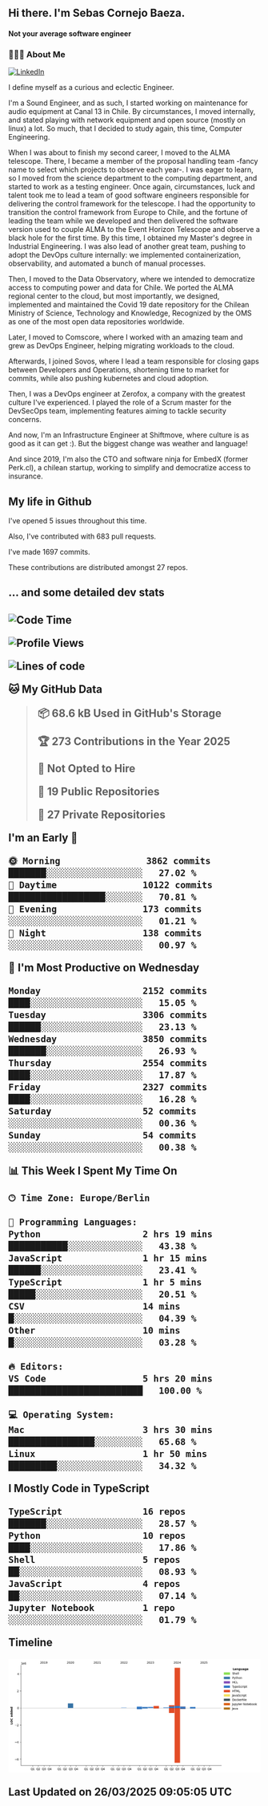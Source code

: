 <h2> Hi there.  I'm Sebas Cornejo Baeza.</h2>
<h4> Not your average software engineer</h4>
<h3> 👨🏻‍💻 About Me </h3>
<a href="http://linkedin.com/in/sebastian-cornejo-baeza/"><img alt="LinkedIn" src="https://img.shields.io/badge/Sebas%20Cornejo%20-informational?style=appveyor&logo=linkedin"></a>


I define myself as a curious and eclectic Engineer.

I'm a Sound Engineer, and as such, I started working on maintenance for audio equipment at Canal 13 in Chile.
By circumstances, I moved internally, and stated playing with network equipment and open source (mostly on linux) 
a lot. So much, that I decided to study again, this time, Computer Engineering.

When I was about to finish my second career, I moved to the ALMA telescope. There, I became a member of the proposal handling team
-fancy name to select which projects to observe each year-. 
I was eager to learn, so I moved from the science department to the computing department, and started to work as 
a testing engineer. Once again, circumstances, luck and talent took me to lead a team of good software engineers 
responsible for delivering the control framework for the telescope. I had the opportunity to transition the control framework from
Europe to Chile, and the fortune of leading the team while we developed and then delivered the software
version used to couple ALMA to the Event Horizon Telescope and observe a black hole for the first time.
By this time, I obtained my Master's degree in Industrial Engineering.
I was also lead of another great team, pushing to adopt the DevOps culture internally: we implemented containerization, observability, and automated a bunch of manual processes.

Then, I moved to the Data Observatory, where we intended to democratize access to computing power
and data for Chile. We ported the ALMA regional center to the cloud, but most importantly, we designed, implemented
and maintained the Covid 19 date repository for the Chilean Ministry of Science, Technology and Knowledge, Recognized by the OMS as one of the most open
data repositories worldwide.

Later, I moved to Comscore, where I worked with an amazing team and grew as DevOps Engineer, helping migrating workloads to the cloud.

Afterwards, I joined Sovos, where I lead a team responsible for closing gaps between Developers and Operations, shortening time to market for commits, while
also pushing kubernetes and cloud adoption.

Then, I was a DevOps engineer at Zerofox, a company with the greatest culture I've experienced. I played the role of a Scrum master for the DevSecOps team,
implementing features aiming to tackle security concerns.

And now, I'm an Infrastructure Engineer at Shiftmove, where culture is as good as it can get :). But the biggest change was weather and language!
 
And since 2019, I'm also the CTO and software ninja for EmbedX (former Perk.cl), a chilean startup, working to simplify and democratize access to insurance.

<h2> My life in Github </h2>

I've opened 5 issues throughout this time.

Also, I've contributed with 683 pull requests.

I've made 1697 commits.

These contributions are distributed amongst 27 repos.

<h2>... and some detailed dev stats<h2>

<!--START_SECTION:waka-->
![Code Time](http://img.shields.io/badge/Code%20Time-1%2C075%20hrs%2050%20mins-blue)

![Profile Views](http://img.shields.io/badge/Profile%20Views-0-blue)

![Lines of code](https://img.shields.io/badge/From%20Hello%20World%20I%27ve%20Written-6.4%20million%20lines%20of%20code-blue)

**🐱 My GitHub Data** 

> 📦 68.6 kB Used in GitHub's Storage 
 > 
> 🏆 273 Contributions in the Year 2025
 > 
> 🚫 Not Opted to Hire
 > 
> 📜 19 Public Repositories 
 > 
> 🔑 27 Private Repositories 
 > 
**I'm an Early 🐤** 

```text
🌞 Morning                3862 commits        ███████░░░░░░░░░░░░░░░░░░   27.02 % 
🌆 Daytime                10122 commits       ██████████████████░░░░░░░   70.81 % 
🌃 Evening                173 commits         ░░░░░░░░░░░░░░░░░░░░░░░░░   01.21 % 
🌙 Night                  138 commits         ░░░░░░░░░░░░░░░░░░░░░░░░░   00.97 % 
```
📅 **I'm Most Productive on Wednesday** 

```text
Monday                   2152 commits        ████░░░░░░░░░░░░░░░░░░░░░   15.05 % 
Tuesday                  3306 commits        ██████░░░░░░░░░░░░░░░░░░░   23.13 % 
Wednesday                3850 commits        ███████░░░░░░░░░░░░░░░░░░   26.93 % 
Thursday                 2554 commits        ████░░░░░░░░░░░░░░░░░░░░░   17.87 % 
Friday                   2327 commits        ████░░░░░░░░░░░░░░░░░░░░░   16.28 % 
Saturday                 52 commits          ░░░░░░░░░░░░░░░░░░░░░░░░░   00.36 % 
Sunday                   54 commits          ░░░░░░░░░░░░░░░░░░░░░░░░░   00.38 % 
```


📊 **This Week I Spent My Time On** 

```text
🕑︎ Time Zone: Europe/Berlin

💬 Programming Languages: 
Python                   2 hrs 19 mins       ███████████░░░░░░░░░░░░░░   43.38 % 
JavaScript               1 hr 15 mins        ██████░░░░░░░░░░░░░░░░░░░   23.41 % 
TypeScript               1 hr 5 mins         █████░░░░░░░░░░░░░░░░░░░░   20.51 % 
CSV                      14 mins             █░░░░░░░░░░░░░░░░░░░░░░░░   04.39 % 
Other                    10 mins             █░░░░░░░░░░░░░░░░░░░░░░░░   03.28 % 

🔥 Editors: 
VS Code                  5 hrs 20 mins       █████████████████████████   100.00 % 

💻 Operating System: 
Mac                      3 hrs 30 mins       ████████████████░░░░░░░░░   65.68 % 
Linux                    1 hr 50 mins        █████████░░░░░░░░░░░░░░░░   34.32 % 
```

**I Mostly Code in TypeScript** 

```text
TypeScript               16 repos            ███████░░░░░░░░░░░░░░░░░░   28.57 % 
Python                   10 repos            ████░░░░░░░░░░░░░░░░░░░░░   17.86 % 
Shell                    5 repos             ██░░░░░░░░░░░░░░░░░░░░░░░   08.93 % 
JavaScript               4 repos             ██░░░░░░░░░░░░░░░░░░░░░░░   07.14 % 
Jupyter Notebook         1 repo              ░░░░░░░░░░░░░░░░░░░░░░░░░   01.79 % 
```



**Timeline**

![Lines of Code chart](https://raw.githubusercontent.com/scornejob/scornejob/master/assets/bar_graph.png)


 Last Updated on 26/03/2025 09:05:05 UTC
<!--END_SECTION:waka-->
